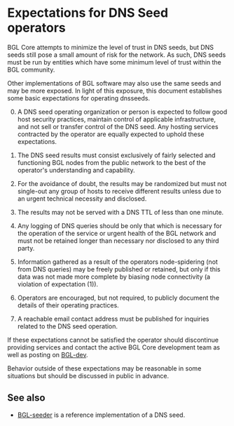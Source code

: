 Expectations for DNS Seed operators
====================================

BGL Core attempts to minimize the level of trust in DNS seeds,
but DNS seeds still pose a small amount of risk for the network.
As such, DNS seeds must be run by entities which have some minimum
level of trust within the BGL community.

Other implementations of BGL software may also use the same
seeds and may be more exposed. In light of this exposure, this
document establishes some basic expectations for operating dnsseeds.

0. A DNS seed operating organization or person is expected to follow good
host security practices, maintain control of applicable infrastructure,
and not sell or transfer control of the DNS seed. Any hosting services
contracted by the operator are equally expected to uphold these expectations.

1. The DNS seed results must consist exclusively of fairly selected and
functioning BGL nodes from the public network to the best of the
operator's understanding and capability.

2. For the avoidance of doubt, the results may be randomized but must not
single-out any group of hosts to receive different results unless due to an
urgent technical necessity and disclosed.

3. The results may not be served with a DNS TTL of less than one minute.

4. Any logging of DNS queries should be only that which is necessary
for the operation of the service or urgent health of the BGL
network and must not be retained longer than necessary nor disclosed
to any third party.

5. Information gathered as a result of the operators node-spidering
(not from DNS queries) may be freely published or retained, but only
if this data was not made more complete by biasing node connectivity
(a violation of expectation (1)).

6. Operators are encouraged, but not required, to publicly document the
details of their operating practices.

7. A reachable email contact address must be published for inquiries
related to the DNS seed operation.

If these expectations cannot be satisfied the operator should
discontinue providing services and contact the active BGL
Core development team as well as posting on
[BGL-dev](https://lists.linuxfoundation.org/mailman/listinfo/BGL-dev).

Behavior outside of these expectations may be reasonable in some
situations but should be discussed in public in advance.

See also
----------
- [BGL-seeder](https://github.com/sipa/BGL-seeder) is a reference implementation of a DNS seed.
